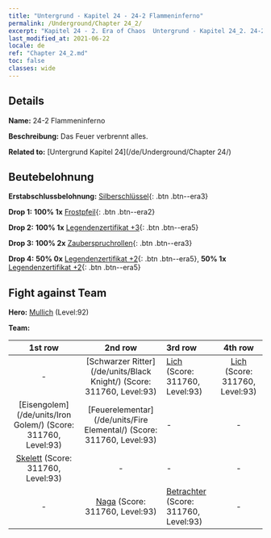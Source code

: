 ```yaml
---
title: "Untergrund - Kapitel 24 - 24-2 Flammeninferno"
permalink: /Underground/Chapter 24_2/
excerpt: "Kapitel 24 - 2. Era of Chaos  Untergrund - Kapitel 24_2. 24-2 Flammeninferno"
last_modified_at: 2021-06-22
locale: de
ref: "Chapter 24_2.md"
toc: false
classes: wide
---
```


## Details

 **Name:** 24-2 Flammeninferno

 **Beschreibung:** Das Feuer verbrennt alles.

 **Related to:** [Untergrund Kapitel 24](/de/Underground/Chapter 24/)

## Beutebelohnung

 **Erstabschlussbelohnung:** [Silberschlüssel](/ItemsDE/con_693/){: .btn .btn--era3}

 **Drop 1:** **100% 1x** [Frostpfeil](/ItemsDE/her_431/){: .btn .btn--era2}

 **Drop 2:** **100% 1x** [Legendenzertifikat +3](/ItemsDE/mat_88/){: .btn .btn--era5}

 **Drop 3:** **100% 2x** [Zauberspruchrollen](/ItemsDE/con_694/){: .btn .btn--era3}

 **Drop 4:** **50% 0x** [Legendenzertifikat +2](/ItemsDE/mat_81/){: .btn .btn--era5}, **50% 1x** [Legendenzertifikat +2](/ItemsDE/mat_81/){: .btn .btn--era5}


## Fight against Team
 **Hero:** [Mullich](/de/heroes/Mullich/) (Level:92)

 **Team:**


  | 1st row | 2nd row | 3rd row | 4th row |
  |:----:|:----:|:----|:----:|
  | - | [Schwarzer Ritter](/de/units/Black Knight/) (Score: 311760, Level:93)  | [Lich](/de/units/Lich/) (Score: 311760, Level:93)  | [Lich](/de/units/Lich/) (Score: 311760, Level:93)  |
  | [Eisengolem](/de/units/Iron Golem/) (Score: 311760, Level:93)  | [Feuerelementar](/de/units/Fire Elemental/) (Score: 311760, Level:93)  | - | - |
  | [Skelett](/de/units/Skeleton/) (Score: 311760, Level:93)  | - | - | - |
  | - | [Naga](/de/units/Naga/) (Score: 311760, Level:93)  | [Betrachter](/de/units/Beholder/) (Score: 311760, Level:93)  | - |



